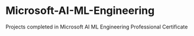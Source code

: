 # Microsoft-AI-ML-Engineering
Projects completed in Microsoft AI ML Engineering Professional Certificate

